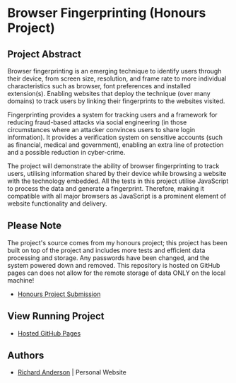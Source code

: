 # Browser Fingerprinting (Honours Project)

## Project Abstract
Browser fingerprinting is an emerging technique to identify users through their device, from screen size, resolution, and frame rate to more individual characteristics such as browser, font preferences and installed extension(s). Enabling websites that deploy the technique (over many domains) to track users by linking their fingerprints to the websites visited. 

Fingerprinting provides a system for tracking users and a framework for reducing fraud-based attacks via social engineering (in those circumstances where an attacker convinces users to share login information). It provides a verification system on sensitive accounts (such as financial, medical and government), enabling an extra line of protection and a possible reduction in cyber-crime.

The project will demonstrate the ability of browser fingerprinting to track users, utilising information shared by their device while browsing a website with the technology embedded. All the tests in this project utilise JavaScript to process the data and generate a fingerprint. Therefore, making it compatible with all major browsers as JavaScript is a prominent element of website functionality and delivery.

## Please Note
The project's source comes from my honours project; this project has been built on top of the project and includes more tests and efficient data processing and storage. Any passwords have been changed, and the system powered down and removed. This repository is hosted on GitHub pages can does not allow for the remote storage of data ONLY on the local machine!
- [Honours Project Submission](https://github.com/richardjanderson9/honours-project/)

## View Running Project
- [Hosted GitHub Pages](https://fingerprinting.richardjanderson.uk)

## Authors
- [Richard Anderson](https://links.richardjanderson.uk/) | Personal Website